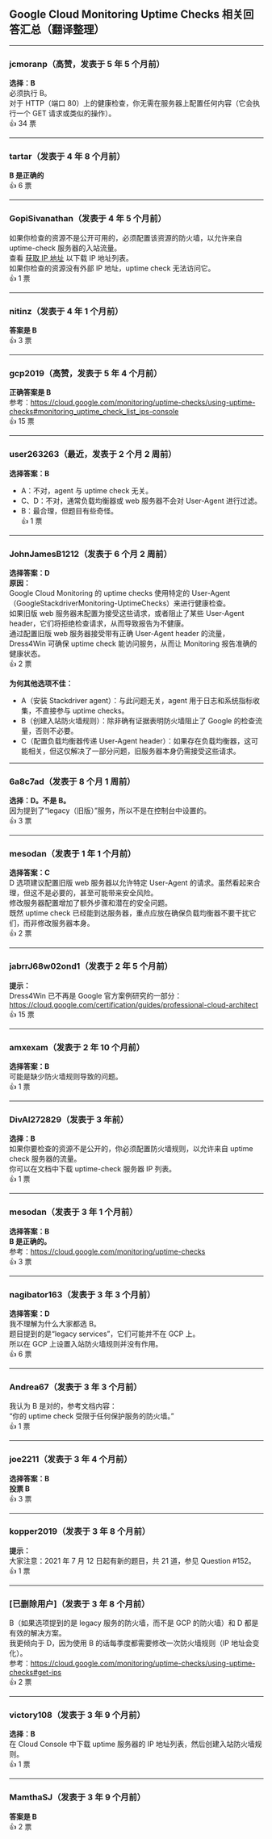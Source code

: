 ## Google Cloud Monitoring Uptime Checks 相关回答汇总（翻译整理）

---

### jcmoranp（高赞，发表于 5 年 5 个月前）
**选择：B**    
必须执行 B。    
对于 HTTP（端口 80）上的健康检查，你无需在服务器上配置任何内容（它会执行一个 GET 请求或类似的操作）。  
👍 34 票

---

### tartar（发表于 4 年 8 个月前）  
**B 是正确的**  
👍 6 票

---

### GopiSivanathan（发表于 4 年 5 个月前）    
如果你检查的资源不是公开可用的，必须配置该资源的防火墙，以允许来自 uptime-check 服务器的入站流量。    
查看 [获取 IP 地址](https://cloud.google.com/monitoring/uptime-checks/using-uptime-checks#monitoring_uptime_check_list_ips-console) 以下载 IP 地址列表。    
如果你检查的资源没有外部 IP 地址，uptime check 无法访问它。  
👍 1 票

---

### nitinz（发表于 4 年 1 个月前）  
**答案是 B**  
👍 3 票

---

### gcp2019（高赞，发表于 5 年 4 个月前）  
**正确答案是 B**    
参考：https://cloud.google.com/monitoring/uptime-checks/using-uptime-checks#monitoring_uptime_check_list_ips-console  
👍 15 票

---

### user263263（最近，发表于 2 个月 2 周前）  
**选择答案：B**  
- A：不对，agent 与 uptime check 无关。  
- C、D：不对，通常负载均衡器或 web 服务器不会对 User-Agent 进行过滤。  
- B：最合理，但题目有些奇怪。  
👍 1 票

---

### JohnJamesB1212（发表于 6 个月 2 周前）  
**选择答案：D**  
**原因：**    
Google Cloud Monitoring 的 uptime checks 使用特定的 User-Agent（GoogleStackdriverMonitoring-UptimeChecks）来进行健康检查。    
如果旧版 web 服务器未配置为接受这些请求，或者阻止了某些 User-Agent header，它们将拒绝检查请求，从而导致报告为不健康。    
通过配置旧版 web 服务器接受带有正确 User-Agent header 的流量，Dress4Win 可确保 uptime check 能访问服务，从而让 Monitoring 报告准确的健康状态。  
👍 2 票

**为何其他选项不佳：**  
- A（安装 Stackdriver agent）：与此问题无关，agent 用于日志和系统指标收集，不直接参与 uptime checks。  
- B（创建入站防火墙规则）：除非确有证据表明防火墙阻止了 Google 的检查流量，否则不必要。  
- C（配置负载均衡器传递 User-Agent header）：如果存在负载均衡器，这可能相关，但这仅解决了一部分问题，旧服务器本身仍需接受这些请求。  

---

### 6a8c7ad（发表于 8 个月 1 周前）  
**选择：D。不是 B。**    
因为提到了“legacy（旧版）”服务，所以不是在控制台中设置的。  
👍 3 票

---

### mesodan（发表于 1 年 1 个月前）  
**选择答案：C**    
D 选项建议配置旧版 web 服务器以允许特定 User-Agent 的请求。虽然看起来合理，但这不是必要的，甚至可能带来安全风险。    
修改服务器配置增加了额外步骤和潜在的安全问题。    
既然 uptime check 已经能到达服务器，重点应放在确保负载均衡器不要干扰它们，而非修改服务器本身。  
👍 2 票

---

### jabrrJ68w02ond1（发表于 2 年 5 个月前）  
**提示：**    
Dress4Win 已不再是 Google 官方案例研究的一部分：https://cloud.google.com/certification/guides/professional-cloud-architect  
👍 15 票

---

### amxexam（发表于 2 年 10 个月前）  
**选择答案：B**    
可能是缺少防火墙规则导致的问题。  
👍 1 票

---

### DivAl272829（发表于 3 年前）  
**选择：B**    
如果你要检查的资源不是公开的，你必须配置防火墙规则，以允许来自 uptime check 服务器的流量。    
你可以在文档中下载 uptime-check 服务器 IP 列表。  
👍 1 票

---

### mesodan（发表于 3 年 1 个月前）  
**选择答案：B**  
**B 是正确的。**    
参考：https://cloud.google.com/monitoring/uptime-checks  
👍 3 票

---

### nagibator163（发表于 3 年 3 个月前）  
**选择答案：D**    
我不理解为什么大家都选 B。    
题目提到的是“legacy services”，它们可能并不在 GCP 上。    
所以在 GCP 上设置入站防火墙规则并没有作用。  
👍 6 票

---

### Andrea67（发表于 3 年 3 个月前）    
我认为 B 是对的，参考文档内容：  
“你的 uptime check 受限于任何保护服务的防火墙。”  
👍 1 票

---

### joe2211（发表于 3 年 4 个月前）  
**选择答案：B**  
**投票 B**  
👍 3 票

---

### kopper2019（发表于 3 年 8 个月前）  
**提示：**    
大家注意：2021 年 7 月 12 日起有新的题目，共 21 道，参见 Question #152。  
👍 1 票

---

### [已删除用户]（发表于 3 年 8 个月前）    
B（如果选项提到的是 legacy 服务的防火墙，而不是 GCP 的防火墙）和 D 都是有效的解决方案。    
我更倾向于 D，因为使用 B 的话每季度都需要修改一次防火墙规则（IP 地址会变化）。    
参考：https://cloud.google.com/monitoring/uptime-checks/using-uptime-checks#get-ips  
👍 2 票

---

### victory108（发表于 3 年 9 个月前）  
**选择：B**    
在 Cloud Console 中下载 uptime 服务器的 IP 地址列表，然后创建入站防火墙规则。  
👍 1 票

---

### MamthaSJ（发表于 3 年 9 个月前）  
**答案是 B**  
👍 2 票
